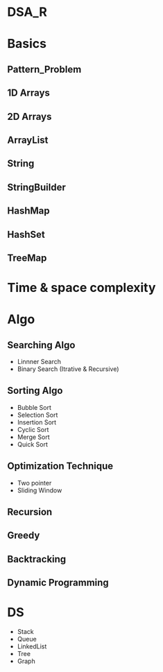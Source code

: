 # DSA_R

# Basics
## Pattern_Problem
## 1D Arrays
## 2D Arrays
## ArrayList
## String
## StringBuilder
## HashMap
## HashSet
## TreeMap

# Time & space complexity

# Algo
## Searching Algo
- Linnner Search
- Binary Search (Itrative & Recursive)
## Sorting Algo
- Bubble Sort
- Selection Sort
- Insertion Sort
- Cyclic Sort
- Merge Sort
- Quick Sort
## Optimization Technique
- Two pointer
- Sliding Window
## Recursion
## Greedy
## Backtracking
## Dynamic Programming

# DS
- Stack
- Queue
- LinkedList
- Tree
- Graph
